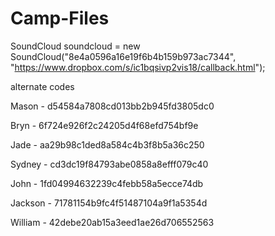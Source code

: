 # Camp-Files
SoundCloud soundcloud = new SoundCloud("8e4a0596a16e19f6b4b159b973ac7344", "https://www.dropbox.com/s/ic1bqsivp2vis18/callback.html");


alternate codes

Mason - d54584a7808cd013bb2b945fd3805dc0

Bryn - 6f724e926f2c24205d4f68efd754bf9e

Jade - aa29b98c1ded8a584c4b3f8b5a36c250

Sydney - cd3dc19f84793abe0858a8efff079c40

John - 1fd04994632239c4febb58a5ecce74db

Jackson - 71781154b9fc4f51487104a9f1a5354d

William - 42debe20ab15a3eed1ae26d706552563

